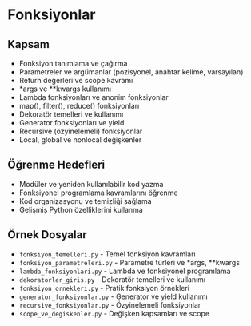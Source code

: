 # Fonksiyonlar

## Kapsam
- Fonksiyon tanımlama ve çağırma
- Parametreler ve argümanlar (pozisyonel, anahtar kelime, varsayılan)
- Return değerleri ve scope kavramı
- *args ve **kwargs kullanımı
- Lambda fonksiyonları ve anonim fonksiyonlar
- map(), filter(), reduce() fonksiyonları
- Dekoratör temelleri ve kullanımı
- Generator fonksiyonları ve yield
- Recursive (özyinelemeli) fonksiyonlar
- Local, global ve nonlocal değişkenler

## Öğrenme Hedefleri
- Modüler ve yeniden kullanılabilir kod yazma
- Fonksiyonel programlama kavramlarını öğrenme
- Kod organizasyonu ve temizliği sağlama
- Gelişmiş Python özelliklerini kullanma

## Örnek Dosyalar
- `fonksiyon_temelleri.py` - Temel fonksiyon kavramları
- `fonksiyon_parametreleri.py` - Parametre türleri ve *args, **kwargs
- `lambda_fonksiyonlari.py` - Lambda ve fonksiyonel programlama
- `dekoratorler_giris.py` - Dekoratör temelleri ve kullanımı
- `fonksiyon_ornekleri.py` - Pratik fonksiyon örnekleri
- `generator_fonksiyonlar.py` - Generator ve yield kullanımı
- `recursive_fonksiyonlar.py` - Özyinelemeli fonksiyonlar
- `scope_ve_degiskenler.py` - Değişken kapsamları ve scope